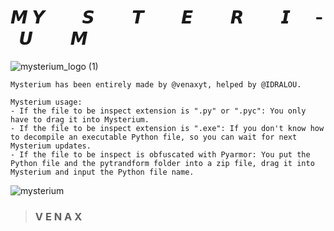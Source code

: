 # **𝙈 ­  ­  ­  ­  ­  ­  ­  ­ 𝙔 ­  ­  ­  ­  ­  ­  ­  ­ 𝙎 ­  ­  ­  ­  ­  ­  ­  ­ 𝙏 ­  ­  ­  ­  ­  ­  ­  ­ 𝙀 ­  ­  ­  ­  ­  ­  ­  ­ 𝙍 ­  ­  ­  ­  ­  ­  ­  ­ 𝙄 ­  ­  ­  ­  ­  ­  ­  ­ 𝙐 ­  ­  ­  ­  ­  ­  ­  ­ 𝙈**
![mysterium_logo (1)](https://user-images.githubusercontent.com/81310818/132258721-dc02bb73-772c-4530-a636-4daffbcdc23a.png)
```
Mysterium has been entirely made by @venaxyt, helped by @IDRALOU.
```
```
Mysterium usage:
- If the file to be inspect extension is ".py" or ".pyc": You only have to drag it into Mysterium.
- If the file to be inspect extension is ".exe": If you don't know how to decompile an executable Python file, so you can wait for next Mysterium updates.
- If the file to be inspect is obfuscated with Pyarmor: You put the Python file and the pytrandform folder into a zip file, drag it into Mysterium and input the Python file name.
```
![mysterium](https://user-images.githubusercontent.com/81310818/132141525-0bfb0f6e-a0d4-4770-8861-97622160baff.PNG)
> ### **V E N A X**
